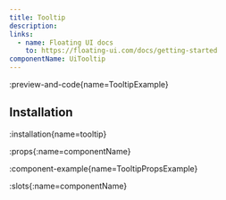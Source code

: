 ```yaml
---
title: Tooltip
description:
links:
  - name: Floating UI docs
    to: https://floating-ui.com/docs/getting-started
componentName: UiTooltip
---
```


:preview-and-code{name=TooltipExample}

## Installation

:installation{name=tooltip}

:props{:name=componentName}

:component-example{name=TooltipPropsExample}

:slots{:name=componentName}
